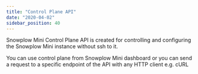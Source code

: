 ```yaml
---
title: "Control Plane API"
date: "2020-04-02"
sidebar_position: 40
---
```


Snowplow Mini Control Plane API is created for controlling and configuring the Snowplow Mini instance without ssh to it.

You can use control plane from Snowplow Mini dashboard or you can send a request to a specific endpoint of the API with any HTTP client e.g. cURL
